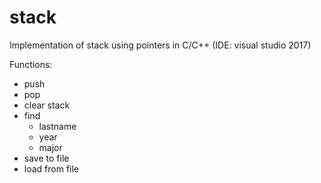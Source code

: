 # stack

Implementation of stack using pointers in C/C++ (IDE: visual studio 2017)

Functions:

<ul>
<li>push</li>
<li>pop</li>
<li>clear stack</li>
<li>find
<ul>
<li>lastname</li>
<li>year</li>
<li>major</li>
</ul>
</li>
<li>save to file</li>
<li>load from file</li>
</ul>
